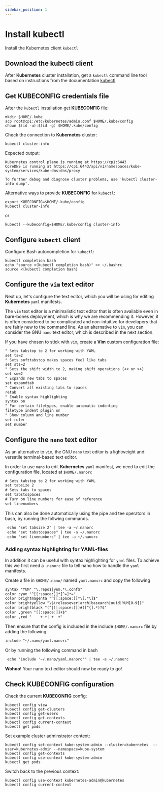 ```yaml
---
sidebar_position: 1
---
```


# Install kubectl

Install the Kubernetes client `kubectl`

## Download the kubectl client

After **Kubernetes** cluster installation, get a `kubectl` command line tool based on instructions from the documentation [kubectl](https://kubernetes.io/docs/tasks/tools/#kubectl).


## Get **KUBECONFIG** credentials file

After the `kubectl` installation get **KUBECONFIG** file:

```shell
mkdir $HOME/.kube
scp root@cp1:/etc/kubernetes/admin.conf $HOME/.kube/config
chown $(id -u):$(id -g) $HOME/.kube/config
```

Check the connection to **Kubernetes** cluster:

```shell
kubectl cluster-info
```

Expected output:

```shell
Kubernetes control plane is running at https://cp1:6443
CoreDNS is running at https://cp1:6443/api/v1/namespaces/kube-system/services/kube-dns:dns/proxy

To further debug and diagnose cluster problems, use 'kubectl cluster-info dump'.
```

Alternative ways to provide **KUBECONFIG** for `kubectl`:

```shell
export KUBECONFIG=$HOME/.kube/config
kubectl cluster-info
```

or

```shell
kubectl --kubeconfig=$HOME/.kube/config cluster-info
```

## Configure `kubectl` client

Configure Bash autocompletion for `kubectl`:

```shell
kubectl completion bash
echo "source <(kubectl completion bash)" >> ~/.bashrc       
source <(kubectl completion bash)
```

## Configure the `vim` text editor

Next up, let's configure the  text editor, which you will be using for editing **Kubernetes** `yaml` manifests.

The `vim` text editor is a minimalistic text editor that is often available even in bare-bones deployment, which is why we are recommending it. However, it is often considered to be complicated and non-intuitive for developers that are fairly new to the command line. As an alternative to  `vim`, you can consider the GNU `nano` text editor, which is described in the next section.

If you have chosen to stick with `vim`, create a **Vim** custom configuration file:

```txt title="$HOME/.vimrc"
" Sets tabstop to 2 for working with YAML
set ts=2
" Sets softtabstop makes spaces feel like tabs
set sts=2
" Sets the shift width to 2, making shift operations (<< or >>)
set sw=2
" Expands new tabs to spaces
set expandtab
" Convert all existing tabs to spaces
retab
" Enable syntax highlighting
syntax on
" For certain filetypes, enable automatic indenting
filetype indent plugin on
" Show column and line number
set ruler
set number
```

## Configure the `nano` text editor

As an alternative to  `vim`,  the GNU `nano` text editor is a lightweight and versatile terminal-based text editor. 

In order to use `nano` to edit **Kubernetes** `yaml` manifest, we need to edit the configuration file, located at `$HOME/.nanorc` 

```txt title="$HOME/.nanorc"
# Sets tabstop to 2 for working with YAML
set tabsize 2
# Sets tabs to spaces 
set tabstospaces
# Turn on line numbers for ease of reference
set linenumbers
```

This can also be done automatically using the pipe and tee operators in bash, by running the follwing commands.

```txt title="bash"
 echo "set tabsize 2" | tee -a ~/.nanorc
 echo "set tabstospaces" | tee -a ~/.nanorc
 echo "set linenumbers" | tee -a ~/.nanorc
```

### Adding syntax highlighting for YAML-files 

In addition it can be useful with syntax highlighting for `yaml` files. To achieve this we first need a `.nanorc` file to tell nano how to handle the `yaml` manifests.

Create a file in `$HOME/.nano/` named `yaml.nanorc` and copy the following

```txt title="$HOME/.nano/yaml.nanorc"
syntax "YUM" "\.repo$|yum.*\.conf$"
color cyan "^[[:space:]]*[^=]*="
color brightmagenta "^[[:space:]]*\[.*\]$"
color brightyellow "\$(releasever|arch|basearch|uuid|YUM[0-9])"
color brightblack "(^|[[:space:]])#([^{].*)?$"
color ,green "[[:space:]]+$"
color ,red "	+ +| +	+"
```

Then ensure that the config is included in the include `$HOME/.nanorc` file by adding the following
```txt title=$HOME/.nanorc"
include "~/.nano/yaml.nanorc"
```

Or by running the following command in bash

```txt title="bash"
 echo "include '~/.nano/yaml.nanorc'" | tee -a ~/.nanorc
```

**Wohoo!** Your nano text editor should now be ready to go! 

## Check **KUBECONFIG** configuration

Check the current **KUBECONFIG** config:

```shell
kubectl config view
kubectl config get-clusters
kubectl config get-users
kubectl config get-contexts
kubectl config current-context
kubectl get pods
```

Set example cluster adminstrator context:

```shell
kubectl config set-context kube-system-admin --cluster=kubernetes  --user=kubernetes-admin --namespace=kube-system
kubectl config get-contexts
kubectl config use-context kube-system-admin
kubectl get pods
```

Switch back to the previous context:

```shell
kubectl config use-context kubernetes-admin@kubernetes
kubectl config current-context
```
